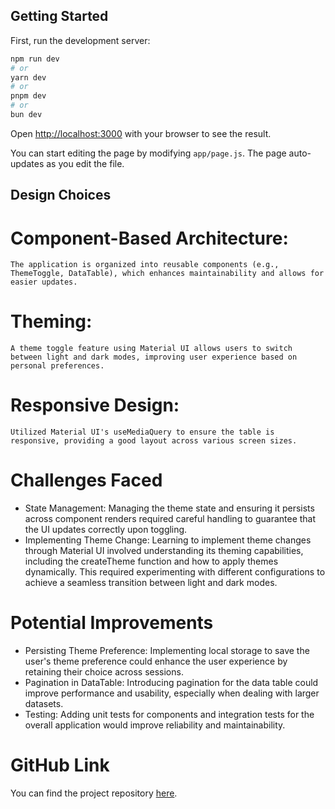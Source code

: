## Getting Started

First, run the development server:

```bash
npm run dev
# or
yarn dev
# or
pnpm dev
# or
bun dev
```

Open [http://localhost:3000](http://localhost:3000) with your browser to see the result.

You can start editing the page by modifying `app/page.js`. The page auto-updates as you edit the file.

## Design Choices

# Component-Based Architecture:

    The application is organized into reusable components (e.g., ThemeToggle, DataTable), which enhances maintainability and allows for easier updates.

# Theming:

    A theme toggle feature using Material UI allows users to switch between light and dark modes, improving user experience based on personal preferences.

# Responsive Design:

    Utilized Material UI's useMediaQuery to ensure the table is responsive, providing a good layout across various screen sizes.

# Challenges Faced

- State Management:
  Managing the theme state and ensuring it persists across component renders required careful handling to guarantee that the UI updates correctly upon toggling.
- Implementing Theme Change:
  Learning to implement theme changes through Material UI involved understanding its theming capabilities, including the createTheme function and how to apply themes dynamically. This required experimenting with different configurations to achieve a seamless transition between light and dark modes.

# Potential Improvements

- Persisting Theme Preference:
  Implementing local storage to save the user's theme preference could enhance the user experience by retaining their choice across sessions.
- Pagination in DataTable:
  Introducing pagination for the data table could improve performance and usability, especially when dealing with larger datasets.
- Testing:
  Adding unit tests for components and integration tests for the overall application would improve reliability and maintainability.

# GitHub Link

You can find the project repository [here](https://github.com/aksy007/themed-table).
